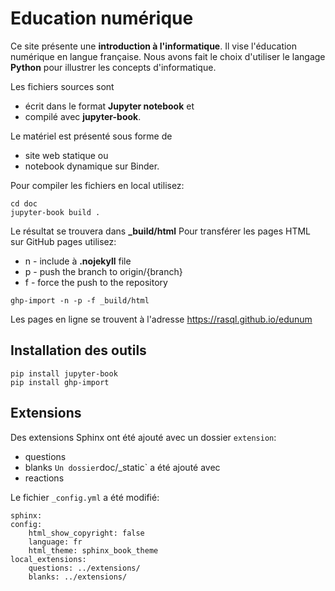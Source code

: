 # Education numérique

Ce site présente une **introduction à l'informatique**.
Il vise l'éducation numérique en langue française. 
Nous avons fait le choix d'utiliser le langage **Python** pour illustrer les concepts d'informatique.

Les fichiers sources sont 
- écrit dans le format **Jupyter notebook** et 
- compilé avec **jupyter-book**.

Le matériel est présenté sous forme de 
- site web statique ou 
- notebook dynamique sur Binder.

Pour compiler les fichiers en local utilisez:

```
cd doc
jupyter-book build .
```

Le résultat se trouvera dans **_build/html**
Pour transférer les pages HTML sur GitHub pages utilisez:

- n - include à **.nojekyll** file
- p - push the branch to origin/{branch}
- f - force the push to the repository

```
ghp-import -n -p -f _build/html
```
  
Les pages en ligne se trouvent à l'adresse
https://rasql.github.io/edunum


## Installation des outils

```
pip install jupyter-book
pip install ghp-import
```
## Extensions

Des extensions Sphinx ont été ajouté avec un dossier `extension`:
- questions
- blanks
`
Un dossier `doc/_static` a été ajouté avec
- reactions

Le fichier `_config.yml` a été modifié:

    sphinx:
    config:
        html_show_copyright: false
        language: fr
        html_theme: sphinx_book_theme
    local_extensions:
        questions: ../extensions/
        blanks: ../extensions/
        
